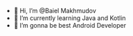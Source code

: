 - 👋 Hi, I’m @Baiel Makhmudov
- 🌱 I’m currently learning Java and Kotlin
- 👀 I’m gonna be best Android Developer

<!---
BaielM/BaielM is a ✨ special ✨ repository because its `README.md` (this file) appears on your GitHub profile.
You can click the Preview link to take a look at your changes.
--->
